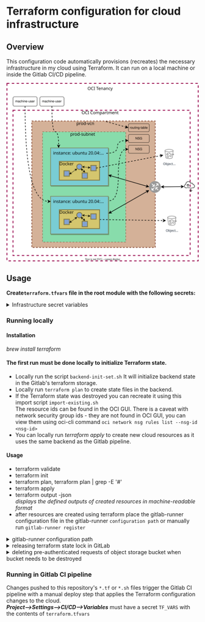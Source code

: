 # Terraform configuration for cloud infrastructure

## Overview

This configuration code automatically provisions (recreates) the necessary infrastructure in my cloud using Terraform. It can run on
a local machine or inside the Gitlab CI/CD pipeline.

![Diagram of the current cloud infrastructure](./Diagram.drawio.svg "Diagram of the current limited free tier cloud infrastructure")

## Usage

**Create`terraform.tfvars` file in the root module with the following secrets:**
<details>
  <summary>
    Infrastructure secret variables
  </summary>


The authentication block can be generated from:  
Dashboard --> User --> API keys --> Add API key
--> [Configuration file](https://docs.oracle.com/en-us/iaas/Content/API/Concepts/sdkconfig.htm)

/* --------- authentication --------- */

`user`         
`fingerprint`  
`tenancy`  
`region`  
`key_file`  is the `KEY_FILE` secret variable

/* ----------- compartment ---------- */

`compartment_id` # Dashboard --> Identity --> Compartments --> Compartment details

/* ----------- environment ---------- */

`env_prefix` # prod / dev / test

/* --------------- vcn -------------- */

`vcn_cidr_block`  
`subnet_cidr_block`  
`internet_gateway_enabled` # true / false

/* ------- webserver instance ------- */

`instance_shape` # [instance shapes](https://docs.oracle.com/en-us/iaas/Content/Compute/References/computeshapes.htm)  
`image_operating_system` # [images](https://docs.oracle.com/en-us/iaas/images/)  
`image_operating_system_version`  
`public_key_path` # ssh-keygen -t rsa -m PEM  
`web_server_private_ip` # from the `subnet_cidr_block`  
`myip` # ip address allowed to ssh  
`allow_ssh_from_anywhere` # true / false

</details>

### Running locally

#### Installation

*brew install terraform*

#### The first run must be done locally to initialize Terraform state.

- Locally run the script `backend-init-set.sh` It will initialize backend state in the Gitlab's terraform storage.
- Locally run `terraform plan` to create state files in the backend.
- If the Terraform state was destroyed you can recreate it using this import script `import-existing.sh`  
  The resource ids can be found in the OCI GUI. There is a caveat with network security group ids - they are not found
  in OCI GUI, you can view them using oci-cli command `oci network nsg rules list --nsg-id <nsg-id>`
- You can locally run *terraform apply* to create new cloud resources as it uses the same backend as the Gitlab
  pipeline.

#### Usage

- terraform validate
- terraform init
- terraform plan, terraform plan | grep -E '#'
- terraform apply
- terraform output -json  
  _displays the defined outputs of created resources in machine-readable format_
- after resources are created using terraform place the gitlab-runner configuration file in the gitlab-runner `configuration path` or manually run `gitlab-runner register`

<details>
  <summary>
    gitlab-runner configuration path
  </summary>
  <pre><code>scp -o StrictHostKeyChecking=no -i ${WS_KEY} ./gitlab-runner/config.toml ubuntu@gitlab-runner-ip:~
ssh -o StrictHostKeyChecking=no -i ${WS_KEY} ubuntu@gitlab-runner-ip "sudo mv ~/config.toml /etc/gitlab-runner/; 
sudo gitlab-runner restart;"</code></pre>
</details>

<details>
  <summary>
    releasing terraform state lock in GitLab
  </summary>
  <pre><code>curl -X DELETE --header "PRIVATE-TOKEN: ${my-token}" https://gitlab.com/api/v4/projects/${project-id}/terraform/state/oci-infrastructure/lock
</code></pre>
</details>

<details>
  <summary>
    deleting pre-authenticated requests of object storage bucket when bucket needs to be destroyed
  </summary>
  syntax in OCI CLI
  <pre><code>oci os preauth-request delete --namespace {object_storage_namespace} --bucket-name {bucket_name} --par-id {preauthenticated_request_id}</code></pre>
  example
  <pre><code>oci os preauth-request delete --namespace MyNamespace --bucket-name MyParBucket --par-id YOExDlFsNYBNEwF8Uo4aK8WHiz59enVQm1aID+4cxFobgcaofVbZkg371rxK+6Vb
Are you sure you want to delete this resource? [y/N]: y</code></pre>
  <a href="https://docs.oracle.com/en-us/iaas/Content/Object/Tasks/usingpreauthenticatedrequests.htm">reference docs</a>
</details>


### Running in Gitlab CI pipeline

Changes pushed to this repository's `*.tf` or `*.sh` files trigger the Gitlab CI pipeline with a manual deploy step that
applies the Terraform configuration changes to the cloud.  
***Project—>Settings—>CI/CD—>Variables*** must have a secret `TF_VARS` with the contents of `terraform.tfvars`